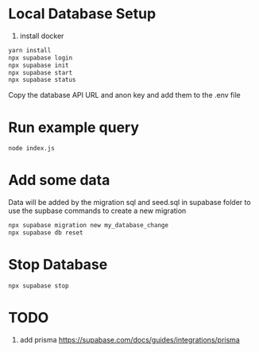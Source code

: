 # Local Database Setup

1. install docker

```sh
yarn install
npx supabase login
npx supabase init
npx supabase start
npx supabase status
```

Copy the database API URL and anon key and add them to the .env file

# Run example query

```sh
node index.js
```

# Add some data

Data will be added by the migration sql and seed.sql in supabase folder
to use the supbase commands to create a new migration

```sh
npx supabase migration new my_database_change
npx supabase db reset
```

# Stop Database

```sh
npx supabase stop
```

# TODO

1. add prisma
   https://supabase.com/docs/guides/integrations/prisma
